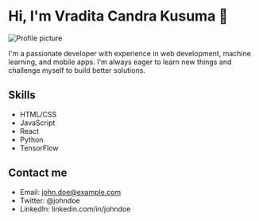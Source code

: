 # Hi, I'm Vradita Candra Kusuma 👋

![Profile picture](https://www.google.com/url?sa=i&url=https%3A%2F%2Fbiz.kompas.com%2Fread%2F2019%2F07%2F12%2F144734128%2Fkeren-ini-cara-punya-jiwa-berani-seperti-anak-muda-kekinian&psig=AOvVaw3fs5gNuGB9gioYD0feZFNE&ust=1683717522740000&source=images&cd=vfe&ved=0CBEQjRxqFwoTCJCNyN6O6P4CFQAAAAAdAAAAABAF)

I'm a passionate developer with experience in web development, machine learning, and mobile apps. I'm always eager to learn new things and challenge myself to build better solutions.

## Skills
- HTML/CSS
- JavaScript
- React
- Python
- TensorFlow


## Contact me
- Email: john.doe@example.com
- Twitter: @johndoe
- LinkedIn: linkedin.com/in/johndoe
